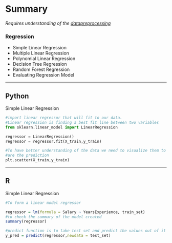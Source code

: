 # Summary 

*Requires understanding of the [datapreprocessing](https://github.com/Yahyaali1/MLTutorial/tree/master/DataPreProcessingExample)*
### Regression 
* Simple Linear Regression
* Multiple Linear Regression
* Polynomial Linear Regression
* Decision Tree Regression
* Random Forest Regression
* Evaluating Regression Model
- - - 
## Python

Simple Linear Regression
```python
#import linear regressor that will fit to our data. 
#Linear regression is finding a best fit line between two variables
from sklearn.linear_model import LinearRegression

regressor = LinearRegression()
regressor = regressor.fit(X_train,y_train)

#To have better understanding of the data we need to visualize them to see how good
#are the prediction
plt.scatter(X_train,y_train)
```

- - -

## R

Simple Linear Regression
```R
#To form a linear model regressor 

regressor = lm(formula = Salary ~ YearsExperience, train_set)
#to check the summary of the model created 
summary(regressor)

#predict function is to take test set and predict the values out of it 
y_pred = predict(regressor,newdata = test_set)

```

